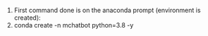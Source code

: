 1) First command done is on the anaconda prompt (environment is created):
2) conda create -n mchatbot python=3.8 -y
